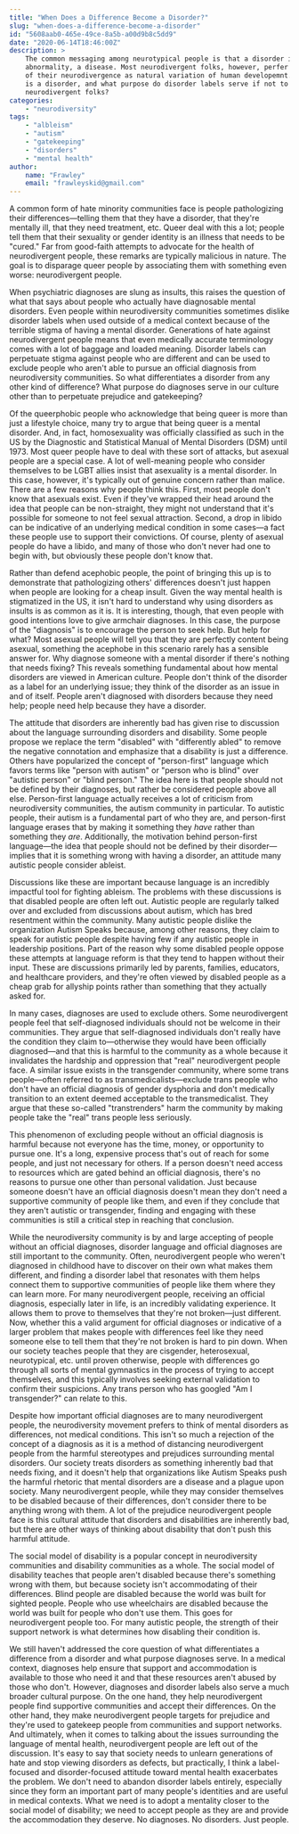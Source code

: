 ```yaml
---
title: "When Does a Difference Become a Disorder?"
slug: "when-does-a-difference-become-a-disorder"
id: "5608aab0-465e-49ce-8a5b-a00d9b8c5dd9"
date: "2020-06-14T18:46:00Z"
description: >
    The common messaging among neurotypical people is that a disorder is an
    abnormality, a disease. Most neurodivergent folks, however, perfer to think
    of their neurodivergence as natural variation of human developemnt. So what
    is a disorder, and what purpose do disorder labels serve if not to other
    neurodivergent folks?
categories:
    - "neurodiversity"
tags:
    - "albleism"
    - "autism"
    - "gatekeeping"
    - "disorders"
    - "mental health"
author:
    name: "Frawley"
    email: "frawleyskid@gmail.com"
---
```


A common form of hate minority communities face is people pathologizing their
differences—telling them that they have a disorder, that they're mentally ill,
that they need treatment, etc. Queer deal with this a lot; people tell them
that their sexuality or gender identity is an illness that needs to be "cured."
Far from good-faith attempts to advocate for the health of neurodivergent
people, these remarks are typically malicious in nature. The goal is to
disparage queer people by associating them with something even worse:
neurodivergent people.

When psychiatric diagnoses are slung as insults, this raises the question of
what that says about people who actually have diagnosable mental disorders.
Even people within neurodiversity communities sometimes dislike disorder labels
when used outside of a medical context because of the terrible stigma of having
a mental disorder. Generations of hate against neurodivergent people means that
even medically accurate terminology comes with a lot of baggage and loaded
meaning. Disorder labels can perpetuate stigma against people who are different
and can be used to exclude people who aren't able to pursue an official
diagnosis from neurodiversity communities. So what differentiates a disorder
from any other kind of difference? What purpose do diagnoses serve in our
culture other than to perpetuate prejudice and gatekeeping?

Of the queerphobic people who acknowledge that being queer is more than just a
lifestyle choice, many try to argue that being queer is a mental disorder. And,
in fact, homosexuality was officially classified as such in the US by the
Diagnostic and Statistical Manual of Mental Disorders (DSM) until 1973. Most
queer people have to deal with these sort of attacks, but asexual people are a
special case. A lot of well-meaning people who consider themselves to be LGBT
allies insist that asexuality is a mental disorder. In this case, however, it's
typically out of genuine concern rather than malice. There are a few reasons
why people think this. First, most people don't know that asexuals exist. Even
if they've wrapped their head around the idea that people can be non-straight,
they might not understand that it's possible for someone to not feel sexual
attraction. Second, a drop in libido can be indicative of an underlying medical
condition in some cases—a fact these people use to support their convictions.
Of course, plenty of asexual people do have a libido, and many of those who
don't never had one to begin with, but obviously these people don't know that.

Rather than defend acephobic people, the point of bringing this up is to
demonstrate that pathologizing others' differences doesn't just happen when
people are looking for a cheap insult. Given the way mental health is
stigmatized in the US, it isn't hard to understand why using disorders as
insults is as common as it is. It is interesting, though, that even people with
good intentions love to give armchair diagnoses. In this case, the purpose of
the "diagnosis" is to encourage the person to seek help. But help for what?
Most asexual people will tell you that they are perfectly content being
asexual, something the acephobe in this scenario rarely has a sensible answer
for. Why diagnose someone with a mental disorder if there's nothing that needs
fixing? This reveals something fundamental about how mental disorders are
viewed in American culture. People don't think of the disorder as a label for
an underlying issue; they think of the disorder as an issue in and of itself.
People aren't diagnosed with disorders because they need help; people need help
because they have a disorder.

The attitude that disorders are inherently bad has given rise to discussion
about the language surrounding disorders and disability. Some people propose we
replace the term "disabled" with "differently abled" to remove the negative
connotation and emphasize that a disability is just a difference. Others have
popularized the concept of "person-first" language which favors terms like
"person with autism" or "person who is blind" over "autistic person" or "blind
person." The idea here is that people should not be defined by their diagnoses,
but rather be considered people above all else. Person-first language actually
receives a lot of criticism from neurodiversity communities, the autism
community in particular. To autistic people, their autism is a fundamental part
of who they are, and person-first language erases that by making it something
they *have* rather than something they *are*. Additionally, the motivation
behind person-first language—the idea that people should not be defined by
their disorder—implies that it is something wrong with having a disorder, an
attitude many autistic people consider ableist.

Discussions like these are important because language is an incredibly
impactful tool for fighting ableism. The problems with these discussions is
that disabled people are often left out. Autistic people are regularly talked
over and excluded from discussions about autism, which has bred resentment
within the community. Many autistic people dislike the organization Autism
Speaks because, among other reasons, they claim to speak for autistic people
despite having few if any autistic people in leadership positions. Part of the
reason why some disabled people oppose these attempts at language reform is
that they tend to happen without their input. These are discussions primarily
led by parents, families, educators, and healthcare providers, and they're
often viewed by disabled people as a cheap grab for allyship points rather than
something that they actually asked for.

In many cases, diagnoses are used to exclude others. Some neurodivergent people
feel that self-diagnosed individuals should not be welcome in their
communities. They argue that self-diagnosed individuals don't really have the
condition they claim to—otherwise they would have been officially diagnosed—and
that this is harmful to the community as a whole because it invalidates the
hardship and oppression that "real" neurodivergent people face. A similar issue
exists in the transgender community, where some trans people—often referred to
as transmedicalists—exclude trans people who don't have an official diagnosis
of gender dysphoria and don't medically transition to an extent deemed
acceptable to the transmedicalist. They argue that these so-called
"transtrenders" harm the community by making people take the "real" trans
people less seriously.

This phenomenon of excluding people without an official diagnosis is harmful
because not everyone has the time, money, or opportunity to pursue one. It's a
long, expensive process that's out of reach for some people, and just not
necessary for others. If a person doesn't need access to resources which are
gated behind an official diagnosis, there's no reasons to pursue one other than
personal validation. Just because someone doesn't have an official diagnosis
doesn't mean they don't need a supportive community of people like them, and
even if they conclude that they aren't autistic or transgender, finding and
engaging with these communities is still a critical step in reaching that
conclusion.

While the neurodiversity community is by and large accepting of people without
an official diagnoses, disorder language and official diagnoses are still
important to the community. Often, neurodivergent people who weren't diagnosed
in childhood have to discover on their own what makes them different, and
finding a disorder label that resonates with them helps connect them to
supportive communities of people like them where they can learn more. For many
neurodivergent people, receiving an official diagnosis, especially later in
life, is an incredibly validating experience. It allows them to prove to
themselves that they're not broken—just different. Now, whether this a valid
argument for official diagnoses or indicative of a larger problem that makes
people with differences feel like they need someone else to tell them that
they're not broken is hard to pin down. When our society teaches people that
they are cisgender, heterosexual, neurotypical, etc. until proven otherwise,
people with differences go through all sorts of mental gymnastics in the
process of trying to accept themselves, and this typically involves seeking
external validation to confirm their suspicions. Any trans person who has
googled "Am I transgender?" can relate to this.

Despite how important official diagnoses are to many neurodivergent people, the
neurodiversity movement prefers to think of mental disorders as differences,
not medical conditions. This isn't so much a rejection of the concept of a
diagnosis as it is a method of distancing neurodivergent people from the
harmful stereotypes and prejudices surrounding mental disorders. Our society
treats disorders as something inherently bad that needs fixing, and it doesn't
help that organizations like Autism Speaks push the harmful rhetoric that
mental disorders are a disease and a plague upon society. Many neurodivergent
people, while they may consider themselves to be disabled because of their
differences, don't consider there to be anything wrong with them. A lot of the
prejudice neurodivergent people face is this cultural attitude that disorders
and disabilities are inherently bad, but there are other ways of thinking about
disability that don't push this harmful attitude.

The social model of disability is a popular concept in neurodiversity
communities and disability communities as a whole. The social model of
disability teaches that people aren't disabled because there's something wrong
with them, but because society isn't accommodating of their differences. Blind
people are disabled because the world was built for sighted people. People who
use wheelchairs are disabled because the world was built for people who don't
use them. This goes for neurodivergent people too. For many autistic people,
the strength of their support network is what determines how disabling their
condition is.

We still haven't addressed the core question of what differentiates a
difference from a disorder and what purpose diagnoses serve. In a medical
context, diagnoses help ensure that support and accommodation is available to
those who need it and that these resources aren't abused by those who don't.
However, diagnoses and disorder labels also serve a much broader cultural
purpose. On the one hand, they help neurodivergent people find supportive
communities and accept their differences. On the other hand, they make
neurodivergent people targets for prejudice and they're used to gatekeep people
from communities and support networks. And ultimately, when it comes to talking
about the issues surrounding the language of mental health, neurodivergent
people are left out of the discussion. It's easy to say that society needs to
unlearn generations of hate and stop viewing disorders as defects, but
practically, I think a label-focused and disorder-focused attitude toward
mental health exacerbates the problem. We don't need to abandon disorder labels
entirely, especially since they form an important part of many people's
identities and are useful in medical contexts. What we need is to adopt a
mentality closer to the social model of disability; we need to accept people as
they are and provide the accommodation they deserve. No diagnoses. No
disorders. Just people.
